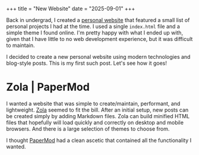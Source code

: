 +++
title = "New Website"
date = "2025-09-01"
+++

Back in undergrad, I created a [personal website](https://ellishg.github.io/archived-personal-website/) that featured a small list of personal projects I had at the time. I used a single `index.html` file and a simple theme I found online. I'm pretty happy with what I ended up with, given that I have little to no web development experience, but it was difficult to maintain.

I decided to create a new personal website using modern technologies and blog-style posts. This is my first such post. Let's see how it goes!

# Zola | PaperMod
I wanted a website that was simple to create/maintain, performant, and lightweight. [Zola](https://www.getzola.org) seemed to fit the bill. After an initial setup, new posts can be created simply by adding Markdown files. Zola can build minified HTML files that hopefully will load quickly and correctly on desktop and mobile browsers. And there is a large selection of themes to choose from.

I thought [PaperMod](https://github.com/cydave/zola-theme-papermod) had a clean ascetic that contained all the functionality I wanted.